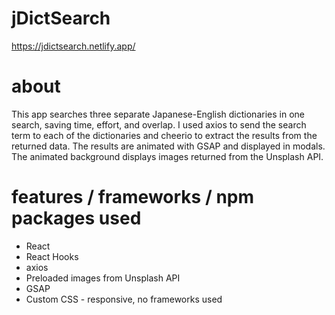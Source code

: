 # jDictSearch
https://jdictsearch.netlify.app/

# about
This app searches three separate Japanese-English dictionaries in one search, saving time, effort, and overlap. I used axios to send the search term to each of the dictionaries and cheerio to extract the results from the returned data. The results are animated with GSAP and displayed in modals. The animated background displays images returned from the Unsplash API.

# features / frameworks / npm packages used
* React
* React Hooks
* axios
* Preloaded images from Unsplash API 
* GSAP
* Custom CSS - responsive, no frameworks used
